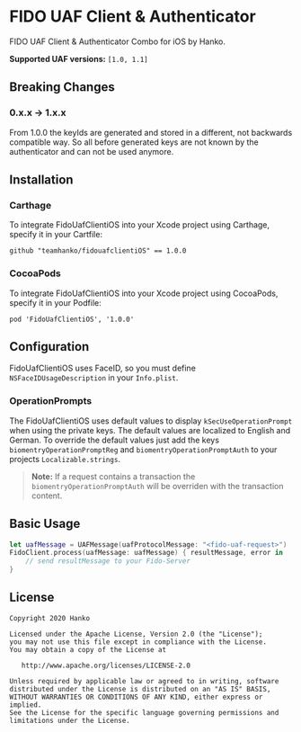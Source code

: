 # FIDO UAF Client & Authenticator

FIDO UAF Client & Authenticator Combo for iOS by Hanko.

**Supported UAF versions:** `[1.0, 1.1]`

## Breaking Changes

### 0.x.x -> 1.x.x

From 1.0.0 the keyIds are generated and stored in a different, not backwards compatible way. So all before generated keys are not known by the authenticator and can not be used anymore.

## Installation

### Carthage

To integrate FidoUafClientiOS into your Xcode project using Carthage, specify it in your Cartfile:

```
github "teamhanko/fidouafclientiOS" == 1.0.0
```

### CocoaPods

To integrate FidoUafClientiOS into your Xcode project using CocoaPods, specify it in your Podfile:

```
pod 'FidoUafClientiOS', '1.0.0'
```

## Configuration

FidoUafClientiOS uses FaceID, so you must define `NSFaceIDUsageDescription` in your `Info.plist`.

### OperationPrompts

The FidoUafClientiOS uses default values to display `kSecUseOperationPrompt` when using the private keys.
The default values are localized to English and German.
To override the default values just add the keys `biomentryOperationPromptReg` and `biomentryOperationPromptAuth` to your projects `Localizable.strings`.

> **Note:** If a request contains a transaction the `biomentryOperationPromptAuth` will be overriden with the transaction content.

## Basic Usage

```swift
let uafMessage = UAFMessage(uafProtocolMessage: "<fido-uaf-request>")
FidoClient.process(uafMessage: uafMessage) { resultMessage, error in 
	// send resultMessage to your Fido-Server
}
```

## License

	Copyright 2020 Hanko

    Licensed under the Apache License, Version 2.0 (the "License");
    you may not use this file except in compliance with the License.
    You may obtain a copy of the License at

       http://www.apache.org/licenses/LICENSE-2.0

    Unless required by applicable law or agreed to in writing, software
    distributed under the License is distributed on an "AS IS" BASIS,
    WITHOUT WARRANTIES OR CONDITIONS OF ANY KIND, either express or implied.
    See the License for the specific language governing permissions and
    limitations under the License.
